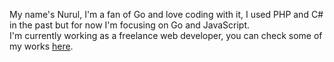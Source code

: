 My name's Nurul, I'm a fan of Go and love coding with it, I used PHP and C# in the past but for now I'm focusing on Go and JavaScript.   
I'm currently working as a freelance web developer, you can check some of my works [here](/#/showcase).